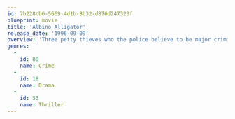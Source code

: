 ```yaml
---
id: 7b228cb6-5669-4d1b-8b32-d876d247323f
blueprint: movie
title: 'Albino Alligator'
release_date: '1996-09-09'
overview: 'Three petty thieves who the police believe to be major criminals are chased into a basement bar where they take five hostages including all the bar employees. The rest of the movie deals with the cops lurking outside the bar while the trio try to get hold of the situation inside.'
genres:
  -
    id: 80
    name: Crime
  -
    id: 18
    name: Drama
  -
    id: 53
    name: Thriller
---
```


